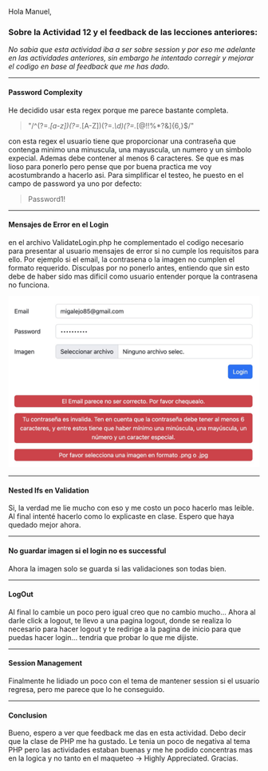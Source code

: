 
Hola Manuel,

### __Sobre la Actividad 12 y el feedback de las lecciones anteriores:__
*No sabia que esta actividad iba a ser sobre session y por eso me adelante en las actividades anteriores, sin embargo he intentado corregir y mejorar el codigo en base al feedback que me has dado.*

---

#### __Password Complexity__
He decidido usar esta regex porque me parece bastante completa.
> "/^(?=.*[a-z])(?=.*[A-Z])(?=.*\d)(?=.*[@$!%*?&])[A-Za-z\d@$!%*?&]{6,}$/"

con esta regex el usuario tiene que proporcionar una contraseña que contenga minimo una minuscula, una mayuscula, un numero y un simbolo expecial. Ademas debe contener al menos 6 caracteres. Se que es mas lioso para ponerlo pero pense que por buena practica me voy acostumbrando a hacerlo asi. 
Para simplificar el testeo, he puesto en el campo de password ya uno por defecto:
> Password1!

---
#### __Mensajes de Error en el Login__
en el archivo ValidateLogin.php he complementado el codigo necesario para presentar al usuario mensajes de error si no cumple los requisitos para ello. Por ejemplo si el email, la contrasena o la imagen no cumplen el formato requerido. Disculpas por no ponerlo antes, entiendo que sin esto debe de haber sido mas dificil como usuario entender porque la contrasena no funciona.

![Login Error Messages](./assets/readmeImages/image1.jpg)

---
#### __Nested Ifs en Validation__
Si, la verdad me lie mucho con eso y me costo un poco hacerlo mas leible. Al final intenté hacerlo como lo explicaste en clase. Espero que haya quedado mejor ahora.

---
#### __No guardar imagen si el login no es successful__
Ahora la imagen solo se guarda si las validaciones son todas bien.

---
#### __LogOut__
Al final lo cambie un poco pero igual creo que no cambio mucho... Ahora al darle click a logout, te llevo a una pagina logout, donde se realiza lo necesario para hacer logout y te redirige a la pagina de inicio para que puedas hacer login... tendria que probar lo que me dijiste.

---
#### __Session Management__
Finalmente he lidiado un poco con el tema de mantener session si el usuario regresa, pero me parece que lo he conseguido.

---
#### __Conclusion__
Bueno, espero a ver que feedback me das en esta actividad.
Debo decir que la clase de PHP me ha gustado. Le tenia un poco de negativa al tema PHP pero las actividades estaban buenas y me he podido concentras mas en la logica y no tanto en el maqueteo -> Highly Appreciated. Gracias.

